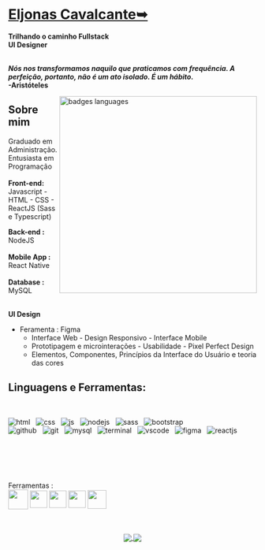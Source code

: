 
# <b>[Eljonas Cavalcante➥](https://www.linkedin.com/in/eljonascavalcante)</b>
<b>Trilhando o caminho Fullstack</b><br>
<b>UI Designer</b> <br><br>

<p><b>

  _Nós nos transformamos naquilo que praticamos com frequência. A perfeição, portanto, não é um ato isolado. É um hábito._<br>
 -Aristóteles
</p></b>


<img src="https://user-images.githubusercontent.com/85083611/160430856-962db39c-65b9-4aa3-85fe-c9cb6e04e81a.png" min-width="400" max-width="400" width="400" align="right" alt="badges languages">

## Sobre mim

Graduado em Administração. Entusiasta em Programação
<br><br>
<b>Front-end: </b> <br> Javascript - HTML - CSS -  ReactJS  (Sass e Typescript)

<b>Back-end :</b> NodeJS <br><br><b>Mobile App :</b> React Native <br><br><b>Database :</b> MySQL 
<br><br>

<b>UI Design</b>
* Feramenta : Figma
  * Interface Web - Design Responsivo - Interface Mobile
  * Prototipagem e microinterações - Usabilidade - Pixel Perfect Design
  * Elementos, Componentes, Princípios da Interface do Usuário e teoria das cores
     
## Linguagens e Ferramentas</b>:
<div style="display: inline_block; text-decoration: none; margin-bottom: 30px"><br>     
  
  ![html](https://user-images.githubusercontent.com/85083611/160469292-e31441c1-965c-401d-a5c4-614a73f50cf5.svg) &nbsp;
  ![css](https://user-images.githubusercontent.com/85083611/160469043-6957784e-f4f0-4d49-ab5e-4e566873ce31.svg) &nbsp;
  ![js](https://user-images.githubusercontent.com/85083611/160469117-762b11c8-d703-4307-af7d-ae7c35700925.svg) &nbsp;
  ![nodejs](https://user-images.githubusercontent.com/85083611/160469974-ea8cd9f5-2e65-4e5e-8558-f3802f24de70.svg) &nbsp;
  ![sass](https://user-images.githubusercontent.com/85083611/160468652-62aa0ee0-79f8-4030-93f4-adfbd205c3bd.svg) &nbsp;
  ![bootstrap](https://user-images.githubusercontent.com/85083611/160469081-4643662a-09c6-4918-bee7-3a87c91b66e5.svg) &nbsp;  
  ![github](https://user-images.githubusercontent.com/85083611/160468991-c8b5abb8-241d-4a64-961c-d63bd0470e3a.svg) &nbsp;
  ![git](https://user-images.githubusercontent.com/85083611/160469202-1e7ab390-190b-4914-9179-3512325a6196.svg) &nbsp;
  ![mysql](https://user-images.githubusercontent.com/85083611/160468833-460c04dd-49df-49d7-86f2-4be860f96c82.svg) &nbsp;
  ![terminal](https://user-images.githubusercontent.com/85083611/160468890-3f3a6e5f-87ed-4946-bc2c-ee6d12ca3c68.svg) &nbsp;
  ![vscode](https://user-images.githubusercontent.com/85083611/160469237-9d5d2aff-a6ef-44eb-a4c1-1616761c75e1.svg) &nbsp;
  ![figma](https://user-images.githubusercontent.com/85083611/160468922-fd0cabfa-a467-45c3-9ccd-9fa4aee6aaaf.svg) &nbsp;
  ![reactjs](https://user-images.githubusercontent.com/85083611/160469709-a80dc6b1-496f-4f7e-8d81-6ddf51ab5b2b.svg) &nbsp; 

</div>
<br><br><br>

<p align="left">
Ferramentas : <br>

<img src="https://img.icons8.com/color/48/000000/git.png"  width="40" height="40" align="center" />
 <img src="https://user-images.githubusercontent.com/85083611/149635363-91cabd41-89da-4763-b2a7-92a7b7ac45ac.png"  width="35" height="35" align="center" />
<img src="https://img.icons8.com/color/48/000000/visual-studio-code-2019.png"  width="35" height="35" align="center" />
<img src="https://img.icons8.com/color/48/000000/figma--v1.png"  width="35" height="35" align="center" />
<img src="https://img.icons8.com/color/48/000000/adobe-photoshop.png"  width="38" height="38" align="center" /> 

<p align="center"><br><br>
    
<a href="https://github.com/anuraghazra/github-readme-stats">
  <img align="center" src="https://github-readme-stats.vercel.app/api/top-langs/?username=EljonasCavalcante&layout=demo&theme=tokyonight&border_radius=15&hide_border=true" />
</a>
<a href="https://github.com/anuraghazra/convoychat">
  <img align="center" src="https://github-readme-stats.vercel.app/api?username=EljonasCavalcante&hide=&show_icons=true&theme=tokyonight&border_radius=15&hide_border=true&diplay=flex" />
</a>

<!--
 
<p align="left">
Tools: <br>

<img src="https://img.icons8.com/color/48/000000/git.png"  width="40" height="40" align="center" />
 <img src="https://user-images.githubusercontent.com/85083611/149635363-91cabd41-89da-4763-b2a7-92a7b7ac45ac.png"  width="35" height="35" align="center" />
<img src="https://img.icons8.com/color/48/000000/visual-studio-code-2019.png"  width="35" height="35" align="center" />
<img src="https://img.icons8.com/color/48/000000/figma--v1.png"  width="35" height="35" align="center" />
<img src="https://img.icons8.com/color/48/000000/adobe-photoshop.png"  width="38" height="38" align="center" /> 


<p align="left">
 
 <img src="https://img.icons8.com/color/48/000000/javascript.png"  width="57" height="57" align="center" /> 
 
<img src="https://user-images.githubusercontent.com/85083611/122487433-a20f3a00-cfb1-11eb-9693-218c48f60620.png"  width="45" height="45" align="center" />
 
<img src="https://img.icons8.com/color/48/000000/css3.png"  width="57" height="57" align="center" />
 

 <img src="https://img.icons8.com/color/48/000000/bootstrap.png"  width="57" height="57" align="center" />
 
 <img src="https://cdn.icon-icons.com/icons2/2415/PNG/512/react_original_wordmark_logo_icon_146375.png"  width="52" height="52" align="center" />
 
  <img src="https://user-images.githubusercontent.com/85083611/149635222-4c1bce14-08d5-400e-bd72-69c104045801.png"  width="52" height="52" align="center" />
 
  <img src="https://img.icons8.com/color/48/000000/nodejs.png"  width="72" height="72" align="center" /> 
  
 </p> 
 
 <h1 align="center">
 
 
 ![Eljonas Cavalcante's GitHub stats](https://github-readme-stats.vercel.app/api?username=EljonasCavalcante&hide=prs,issues&theme=tokyonight&border_radius=15&hide_border=true&diplay=flex)

![Top Langs](https://github-readme-stats.vercel.app/api/top-langs/?username=EljonasCavalcante&layout=compact&theme=tokyonight&border_radius=15&hide_border=true)


 
 <a href="#"><img src="https://miro.medium.com/max/724/1*i8-u-V8LTTbQwTeUwLI_BQ.gif"  height="400" align="center" /> </a>
 </h1>
<br>

 <h4 align="left">
  
</h4> -->
